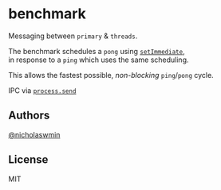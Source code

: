 # benchmark


Messaging between `primary` & `threads`.

The benchmark schedules a `pong` using [`setImmediate`][setimmediate],  
in response to a `ping` which uses the same scheduling.

This allows the fastest possible, *non-blocking* `ping`/`pong` cycle.

IPC via [`process.send`][procsend]

## Authors

[@nicholaswmin][nicholaswmin]

## License 

MIT

[procsend]: https://nodejs.org/api/process.html#processsendmessage-sendhandle-options-callback
[setimmediate]: https://nodejs.org/en/learn/asynchronous-work/understanding-setimmediate

[nicholaswmin]: https://github.com/nicholaswmin
